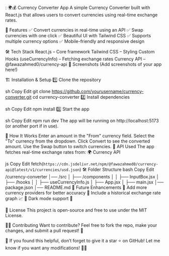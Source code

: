 :
🌍💰 Currency Converter App
A simple Currency Converter built with React.js that allows users to convert currencies using real-time exchange rates.

🚀 Features
✅ Convert currencies in real-time using an API
✅ Swap currencies with one click
✅ Beautiful UI with Tailwind CSS
✅ Supports multiple currency options
✅ Mobile-friendly and responsive design



🛠 Tech Stack
React.js – Core framework
Tailwind CSS – Styling
Custom Hooks (useCurrencyInfo) – Fetching exchange rates
Currency API – @fawazahmed0/currency-api
📸 Screenshots
(Add screenshots of your app here!)

🏗 Installation & Setup
1️⃣ Clone the repository

sh
Copy
Edit
git clone https://github.com/yourusername/currency-converter.git
cd currency-converter
2️⃣ Install dependencies

sh
Copy
Edit
npm install
3️⃣ Start the app

sh
Copy
Edit
npm run dev
The app will be running on http://localhost:5173 (or another port if in use).

🔄 How It Works
Enter an amount in the "From" currency field.
Select the "To" currency from the dropdown.
Click Convert to see the converted amount.
Use the Swap button to switch currencies.
🔌 API Used
The app fetches real-time exchange rates from:
🌍 Currency API

js
Copy
Edit
fetch(`https://cdn.jsdelivr.net/npm/@fawazahmed0/currency-api@latest/v1/currencies/usd.json`)
🛠 Folder Structure
bash
Copy
Edit
/currency-converter
│── /src
│ ├── /components
│ │ ├── InputBox.jsx
│ ├── /hooks
│ │ ├── useCurrencyInfo.js
│ ├── App.jsx
│ ├── main.jsx
│── package.json
│── README.md
🎯 Future Enhancements
🔹 Add more currency providers for better accuracy
🔹 Include a historical exchange rate graph 📈
🔹 Dark mode support 🌙

📜 License
This project is open-source and free to use under the MIT License.

👨‍💻 Contributing
Want to contribute? Feel free to fork the repo, make your changes, and submit a pull request! 🚀

🌟 If you found this helpful, don’t forget to give it a star ⭐ on GitHub!
Let me know if you want any modifications! 🚀🔥
